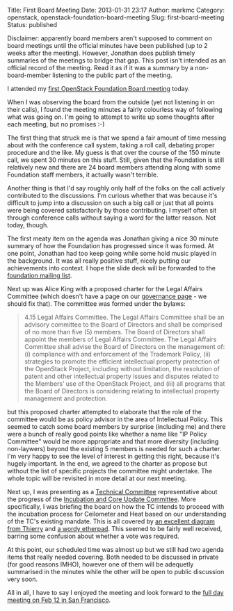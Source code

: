 Title: First Board Meeting
Date: 2013-01-31 23:17
Author: markmc
Category: openstack, openstack-foundation-board-meeting
Slug: first-board-meeting
Status: published

Disclaimer: apparently board members aren't supposed to comment on board
meetings until the official minutes have been published (up to 2 weeks
after the meeting). However, Jonathan does publish timely summaries of
the meetings to bridge that gap. This post isn't intended as an official
record of the meeting. Read it as if it was a summary by a
non-board-member listening to the public part of the meeting.

I attended my [first OpenStack Foundation Board
meeting](http://wiki.openstack.org/Governance/Foundation/31Jan2013BoardMeeting)
today.

When I was observing the board from the outside (yet not listening in on
their calls), I found the meeting minutes a fairly colourless way of
following what was going on. I'm going to attempt to write up some
thoughts after each meeting, but no promises :-)

The first thing that struck me is that we spend a fair amount of time
messing about with the conference call system, taking a roll call,
debating proper procedure and the like. My guess is that over the course
of the 150 minute call, we spent 30 minutes on this stuff. Still, given
that the Foundation is still relatively new and there are 24 board
members attending along with some Foundation staff members, it actually
wasn't terrible.

Another thing is that I'd say roughly only half of the folks on the call
actively contributed to the discussions. I'm curious whether that was
because it's difficult to jump into a discussion on such a big call or
just that all points were being covered satisfactorily by those
contributing. I myself often sit through conference calls without saying
a word for the latter reason. Not today, though.

The first meaty item on the agenda was Jonathan giving a nice 30 minute
summary of how the Foundation has progressed since it was formed. At one
point, Jonathan had too keep going while some hold music played in the
background. It was all really positive stuff, nicely putting our
achievements into context. I hope the slide deck will be forwarded to
the [foundation mailing
list](http://lists.openstack.org/cgi-bin/mailman/listinfo/foundation).

Next up was Alice King with a proposed charter for the Legal Affairs
Committee (which doesn't have a page on our [governance
page](http://wiki.openstack.org/Governance/Foundation) - we should fix
that). The committee was formed under the bylaws:

> 4.15 Legal Affairs Committee. The Legal Affairs Committee shall be an
> advisory committee to the Board of Directors and shall be comprised of
> no more than five (5) members. The Board of Directors shall appoint
> the members of Legal Affairs Committee. The Legal Affairs Committee
> shall advise the Board of Directors on the management of: (i)
> compliance with and enforcement of the Trademark Policy, (ii)
> strategies to promote the efficient intellectual property protection
> of the OpenStack Project, including without limitation, the resolution
> of patent and other intellectual property issues and disputes related
> to the Members’ use of the OpenStack Project, and (iii) all programs
> that the Board of Directors is considering relating to intellectual
> property management and protection.

but this proposed charter attempted to elaborate that the role of the
committee would be as policy advisor in the area of Intellectual Policy.
This seemed to catch some board members by surprise (including me) and
there were a bunch of really good points like whether a name like "IP
Policy Committee" would be more appropriate and that more diversity
(including non-laywers) beyond the existing 5 members is needed for such
a charter. I'm very happy to see the level of interest in getting this
right, because it's hugely important. In the end, we agreed to the
charter as propose but without the list of specific projects the
committee might undertake. The whole topic will be revisited in more
detail at our next meeting.

Next up, I was presenting as a [Technical
Committee](http://wiki.openstack.org/Governance/Foundation/TechnicalCommittee)
representative about the progress of the [Incubation and Core Update
Committee](http://wiki.openstack.org/Governance/Foundation/IncubationUpdate2013).
More specifically, I was briefing the board on how the TC intends to
proceed with the incubation process for Ceilometer and Heat based on our
understanding of the TC's existing mandate. This is all covered by [an
excellent diagram from
Thierry](https://docs.google.com/drawings/d/1oLo1ETnRpNSgDj_m7p6o6tF7HHA2a-3XeKa-QLMBcRc/edit)
and [a wordy
etherpad](https://etherpad.openstack.org/IncubationAndCoreInterimSummary).
This seemed to be fairly well received, barring some confusion about
whether a vote was required.

At this point, our scheduled time was almost up but we still had two
agenda items that really needed covering. Both needed to be discussed in
private (for good reasons IMHO), however one of them will be adequetly
summarised in the minutes while the other will be open to public
discussion very soon.

All in all, I have to say I enjoyed the meeting and look forward to the
[full day meeting on Feb 12 in San
Francisco](http://wiki.openstack.org/Governance/Foundation/12Feb2013BoardMeeting).
